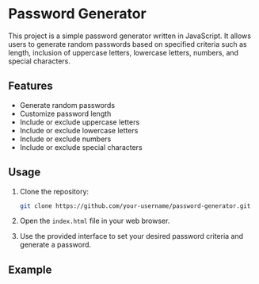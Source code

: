 # Password Generator

This project is a simple password generator written in JavaScript. It allows users to generate random passwords based on specified criteria such as length, inclusion of uppercase letters, lowercase letters, numbers, and special characters.

## Features

- Generate random passwords
- Customize password length
- Include or exclude uppercase letters
- Include or exclude lowercase letters
- Include or exclude numbers
- Include or exclude special characters

## Usage

1. Clone the repository:
    ```sh
    git clone https://github.com/your-username/password-generator.git
    ```

2. Open the `index.html` file in your web browser.

3. Use the provided interface to set your desired password criteria and generate a password.

## Example

